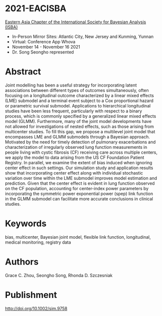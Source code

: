 # 2021-EACISBA
[Eastern Asia Chapter of the International Society for Bayesian Analysis (ISBA)](https://events.stat.uconn.edu/EACISBA2021/index.html)
* In-Person Mirror Sites: Atlantic City, New Jersey and Kunming, Yunnan
* Virtual: Conference App Whova
* November 14 - November 16 2021
* Dr. Song Seongho represented

# Abstract
Joint modelling has been a useful strategy for incorporating latent associations between different
types of outcomes simultaneously, often focusing on a longitudinal outcome characterized by a
linear mixed effects (LME) submodel and a terminal event subject to a Cox proportional hazard
or parametric survival submodel. Applications to hierarchical longitudinal studies have been less
frequent, particularly with respect to a binary process, which is commonly specified by a generalized
linear mixed effects model (GLMM). Furthermore, many of the joint model developments have not
allowed for investigations of nested effects, such as those arising from multicenter studies. To fill this
gap, we propose a multilevel joint model that encompasses LME and GLMM submodels through a
Bayesian approach. Motivated by the need for timely detection of pulmonary exacerbations and
characterization of irregularly observed lung function measurements in people living with cystic
fibrosis (CF) receiving care across multiple centers, we apply the model to data arising from the
US CF Foundation Patient Registry. In parallel, we examine the extent of bias induced when ignoring
center effect in such settings. Our simulation study and application results show that incorporating
center effect along with individual stochastic variation over time within the LME submodel improves
model estimation and prediction. Given that the center effect is evident in lung function observed
on the CF population, accounting for center-index power parameters by incorporating the symmetric
power exponential power (spep) link function in the GLMM submodel can facilitate more accurate
conclusions in clinical studies.

# Keywords
bias, multicenter, Bayesian joint model, flexible link function, longitudinal, medical monitoring, registry
data

# Authors
Grace C. Zhou, Seongho Song, Rhonda D. Szczesniak

# Publishment
http://doi.org/10.1002/sim.9758 
